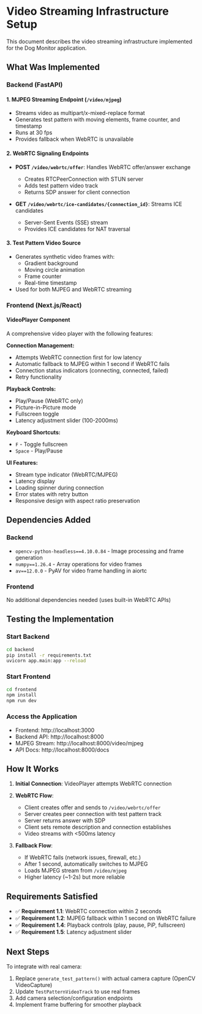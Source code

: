 # Video Streaming Infrastructure Setup

This document describes the video streaming infrastructure implemented for the Dog Monitor application.

## What Was Implemented

### Backend (FastAPI)

#### 1. MJPEG Streaming Endpoint (`/video/mjpeg`)
- Streams video as multipart/x-mixed-replace format
- Generates test pattern with moving elements, frame counter, and timestamp
- Runs at 30 fps
- Provides fallback when WebRTC is unavailable

#### 2. WebRTC Signaling Endpoints
- **POST `/video/webrtc/offer`**: Handles WebRTC offer/answer exchange
  - Creates RTCPeerConnection with STUN server
  - Adds test pattern video track
  - Returns SDP answer for client connection
  
- **GET `/video/webrtc/ice-candidates/{connection_id}`**: Streams ICE candidates
  - Server-Sent Events (SSE) stream
  - Provides ICE candidates for NAT traversal

#### 3. Test Pattern Video Source
- Generates synthetic video frames with:
  - Gradient background
  - Moving circle animation
  - Frame counter
  - Real-time timestamp
- Used for both MJPEG and WebRTC streaming

### Frontend (Next.js/React)

#### VideoPlayer Component
A comprehensive video player with the following features:

**Connection Management:**
- Attempts WebRTC connection first for low latency
- Automatic fallback to MJPEG within 1 second if WebRTC fails
- Connection status indicators (connecting, connected, failed)
- Retry functionality

**Playback Controls:**
- Play/Pause (WebRTC only)
- Picture-in-Picture mode
- Fullscreen toggle
- Latency adjustment slider (100-2000ms)

**Keyboard Shortcuts:**
- `F` - Toggle fullscreen
- `Space` - Play/Pause

**UI Features:**
- Stream type indicator (WebRTC/MJPEG)
- Latency display
- Loading spinner during connection
- Error states with retry button
- Responsive design with aspect ratio preservation

## Dependencies Added

### Backend
- `opencv-python-headless==4.10.0.84` - Image processing and frame generation
- `numpy==1.26.4` - Array operations for video frames
- `av==12.0.0` - PyAV for video frame handling in aiortc

### Frontend
No additional dependencies needed (uses built-in WebRTC APIs)

## Testing the Implementation

### Start Backend
```bash
cd backend
pip install -r requirements.txt
uvicorn app.main:app --reload
```

### Start Frontend
```bash
cd frontend
npm install
npm run dev
```

### Access the Application
- Frontend: http://localhost:3000
- Backend API: http://localhost:8000
- MJPEG Stream: http://localhost:8000/video/mjpeg
- API Docs: http://localhost:8000/docs

## How It Works

1. **Initial Connection**: VideoPlayer attempts WebRTC connection
2. **WebRTC Flow**:
   - Client creates offer and sends to `/video/webrtc/offer`
   - Server creates peer connection with test pattern track
   - Server returns answer with SDP
   - Client sets remote description and connection establishes
   - Video streams with <500ms latency

3. **Fallback Flow**:
   - If WebRTC fails (network issues, firewall, etc.)
   - After 1 second, automatically switches to MJPEG
   - Loads MJPEG stream from `/video/mjpeg`
   - Higher latency (~1-2s) but more reliable

## Requirements Satisfied

- ✅ **Requirement 1.1**: WebRTC connection within 2 seconds
- ✅ **Requirement 1.2**: MJPEG fallback within 1 second on WebRTC failure
- ✅ **Requirement 1.4**: Playback controls (play, pause, PiP, fullscreen)
- ✅ **Requirement 1.5**: Latency adjustment slider

## Next Steps

To integrate with real camera:
1. Replace `generate_test_pattern()` with actual camera capture (OpenCV VideoCapture)
2. Update `TestPatternVideoTrack` to use real frames
3. Add camera selection/configuration endpoints
4. Implement frame buffering for smoother playback
